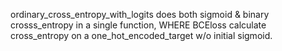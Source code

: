 ordinary_cross_entropy_with_logits does both sigmoid & binary crosss_entropy in a single function, WHERE BCEloss calculate cross_entropy on a one_hot_encoded_target w/o initial sigmoid.
